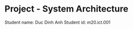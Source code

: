 <html>
<h1>Project - System Architecture</h1>
<span>
Student name: Duc Dinh Anh
</span>
<span>
Student id: m20.ict.001
</span>
</html>

